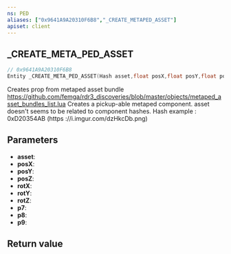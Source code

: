 ```yaml
---
ns: PED
aliases: ["0x9641A9A20310F6B8","_CREATE_METAPED_ASSET"]
apiset: client
---
```

## _CREATE_META_PED_ASSET

```c
// 0x9641A9A20310F6B8
Entity _CREATE_META_PED_ASSET(Hash asset,float posX,float posY,float posZ,float rotX,float rotY,float rotZ,BOOL p7,BOOL p8,BOOL p9);
```

Creates prop from metaped asset bundle
https://github.com/femga/rdr3_discoveries/blob/master/objects/metaped_asset_bundles_list.lua
Creates a pickup-able metaped component. asset doesn't seems to be related to component hashes. Hash example : 0xD20354AB (https ://i.imgur.com/dzHkcDb.png)

## Parameters
* **asset**:
* **posX**:
* **posY**:
* **posZ**:
* **rotX**:
* **rotY**:
* **rotZ**:
* **p7**:
* **p8**:
* **p9**:

## Return value